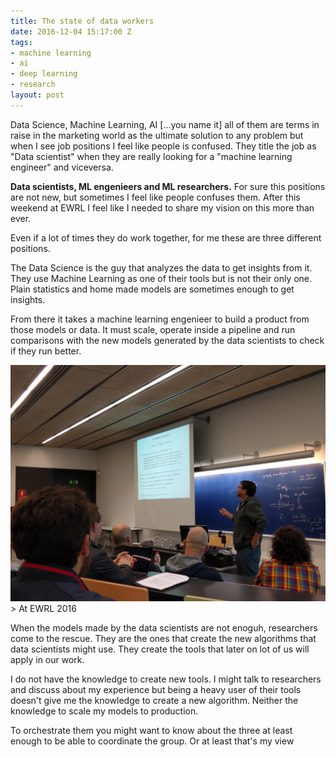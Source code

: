 ```yaml
---
title: The state of data workers
date: 2016-12-04 15:17:00 Z
tags:
- machine learning
- ai
- deep learning
- research
layout: post
---
```


Data Science, Machine Learning, AI [...you name it] all of them are terms in
raise in the marketing world as the ultimate solution to any problem but when I
see job positions I feel like people is confused. They title the job as "Data
scientist" when they are really looking for a "machine learning engineer" and
viceversa. 

**Data scientists, ML engenieers and ML researchers.** For sure this positions
are not new, but sometimes I feel like people confuses them. After this weekend
at EWRL I feel like I needed to share my vision on this more than ever.

Even if a lot of times they do work together, for me these are three different
positions.

The Data Science is the guy that analyzes the data to get insights from it.
They use Machine Learning as one of their tools but is not their only one.
Plain statistics and home made models are sometimes enough to get insights. 

From there it takes a machine learning engenieer to build a product from those
models or data. It must scale, operate inside a pipeline and run comparisons
with the new models generated by the data scientists to check if they run
better. 

![EWRL 2016](/assets/images/uploads/IMG_20161203_104644.jpg) > At EWRL 2016

When the models made by the data scientists are not enoguh, researchers come to
the rescue. They are the ones that create the new algorithms that data
scientists might use. They create the tools that later on lot of us will apply
in our work. 

I do not have the knowledge to create new tools. I might talk to researchers
and discuss about my experience but being a heavy user of their tools doesn't
give me the knowledge to create a new algorithm. Neither the knowledge to scale
my models to production.

To orchestrate them you might want to know about the three at least enough to
be able to coordinate the group. Or at least that's my view
